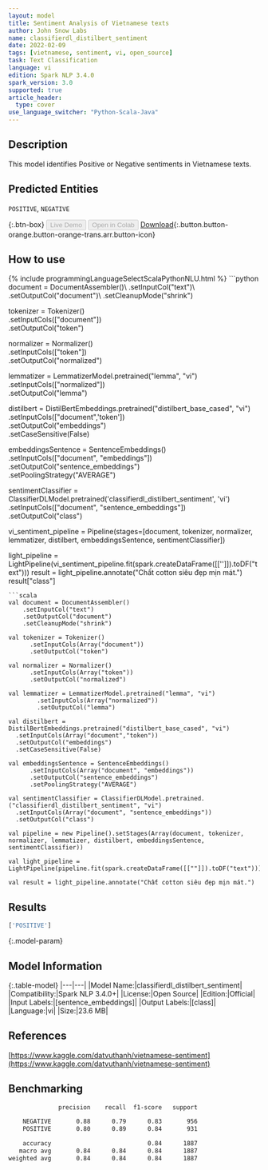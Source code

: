 ```yaml
---
layout: model
title: Sentiment Analysis of Vietnamese texts
author: John Snow Labs
name: classifierdl_distilbert_sentiment
date: 2022-02-09
tags: [vietnamese, sentiment, vi, open_source]
task: Text Classification
language: vi
edition: Spark NLP 3.4.0
spark_version: 3.0
supported: true
article_header:
  type: cover
use_language_switcher: "Python-Scala-Java"
---
```


## Description

This model identifies Positive or Negative sentiments in Vietnamese texts.

## Predicted Entities

`POSITIVE`, `NEGATIVE`

{:.btn-box}
<button class="button button-orange" disabled>Live Demo</button>
<button class="button button-orange" disabled>Open in Colab</button>
[Download](https://s3.amazonaws.com/auxdata.johnsnowlabs.com/public/models/classifierdl_distilbert_sentiment_vi_3.4.0_3.0_1644408533716.zip){:.button.button-orange.button-orange-trans.arr.button-icon}

## How to use



<div class="tabs-box" markdown="1">
{% include programmingLanguageSelectScalaPythonNLU.html %}
```python
document = DocumentAssembler()\
    .setInputCol("text")\
    .setOutputCol("document")\
    .setCleanupMode("shrink")

tokenizer = Tokenizer() \
      .setInputCols(["document"]) \
      .setOutputCol("token")
    
normalizer = Normalizer() \
      .setInputCols(["token"]) \
      .setOutputCol("normalized")

lemmatizer = LemmatizerModel.pretrained("lemma", "vi") \
        .setInputCols(["normalized"]) \
        .setOutputCol("lemma")

distilbert = DistilBertEmbeddings.pretrained("distilbert_base_cased", "vi")\
  .setInputCols(["document",'token'])\
  .setOutputCol("embeddings")\
  .setCaseSensitive(False)

embeddingsSentence = SentenceEmbeddings() \
      .setInputCols(["document", "embeddings"]) \
      .setOutputCol("sentence_embeddings") \
      .setPoolingStrategy("AVERAGE")

sentimentClassifier = ClassifierDLModel.pretrained('classifierdl_distilbert_sentiment', 'vi') \
  .setInputCols(["document", "sentence_embeddings"]) \
  .setOutputCol("class")

vi_sentiment_pipeline = Pipeline(stages=[document, tokenizer, normalizer, lemmatizer, distilbert, embeddingsSentence, sentimentClassifier])

light_pipeline = LightPipeline(vi_sentiment_pipeline.fit(spark.createDataFrame([['']]).toDF("text")))
result = light_pipeline.annotate("Chất cotton siêu đẹp mịn mát.")
result["class"]
```
```scala
val document = DocumentAssembler()
    .setInputCol("text")
    .setOutputCol("document")
    .setCleanupMode("shrink")

val tokenizer = Tokenizer()
      .setInputCols(Array("document"))
      .setOutputCol("token")
    
val normalizer = Normalizer()
      .setInputCols(Array("token"))
      .setOutputCol("normalized")

val lemmatizer = LemmatizerModel.pretrained("lemma", "vi")
        .setInputCols(Array("normalized"))
        .setOutputCol("lemma")

val distilbert = DistilBertEmbeddings.pretrained("distilbert_base_cased", "vi")
  .setInputCols(Array("document","token"))
  .setOutputCol("embeddings")
  .setCaseSensitive(False)

val embeddingsSentence = SentenceEmbeddings()
      .setInputCols(Array("document", "embeddings"))
      .setOutputCol("sentence_embeddings")
      .setPoolingStrategy("AVERAGE")

val sentimentClassifier = ClassifierDLModel.pretrained.("classifierdl_distilbert_sentiment", "vi")
  .setInputCols(Array("document", "sentence_embeddings"))
  .setOutputCol("class")

val pipeline = new Pipeline().setStages(Array(document, tokenizer, normalizer, lemmatizer, distilbert, embeddingsSentence, sentimentClassifier))

val light_pipeline = LightPipeline(pipeline.fit(spark.createDataFrame([[""]]).toDF("text")))

val result = light_pipeline.annotate("Chất cotton siêu đẹp mịn mát.")
```
</div>

## Results

```bash
['POSITIVE']
```

{:.model-param}
## Model Information

{:.table-model}
|---|---|
|Model Name:|classifierdl_distilbert_sentiment|
|Compatibility:|Spark NLP 3.4.0+|
|License:|Open Source|
|Edition:|Official|
|Input Labels:|[sentence_embeddings]|
|Output Labels:|[class]|
|Language:|vi|
|Size:|23.6 MB|

## References

[https://www.kaggle.com/datvuthanh/vietnamese-sentiment](https://www.kaggle.com/datvuthanh/vietnamese-sentiment)

## Benchmarking

```bash
              precision    recall  f1-score   support

    NEGATIVE       0.88      0.79      0.83       956
    POSITIVE       0.80      0.89      0.84       931

    accuracy                           0.84      1887
   macro avg       0.84      0.84      0.84      1887
weighted avg       0.84      0.84      0.84      1887
```
